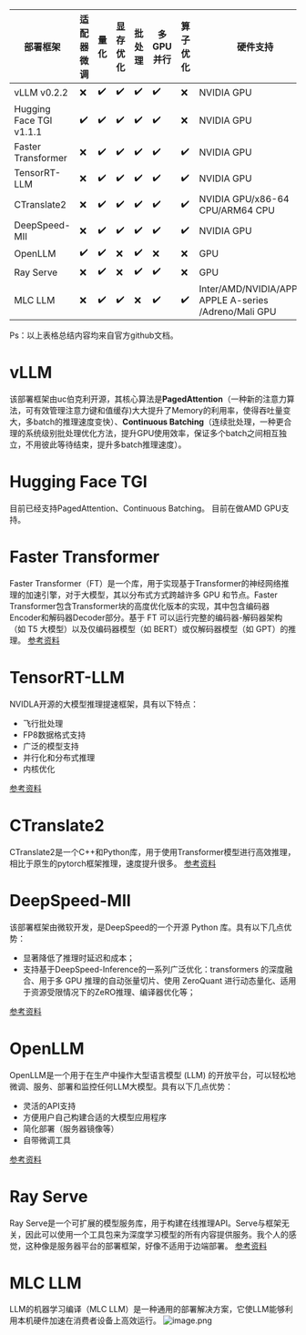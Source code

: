 | **部署框架** | **适配器微调** | **量化** | **显存优化** | **批处理** | **多GPU并行** | **算子优化** | **硬件支持** |
| --- | --- | --- | --- | --- | --- | --- | --- |
| vLLM v0.2.2 | ❌ | ✔️ | ✔️ | ✔️ | ✔️ | ❌ | NVIDIA GPU |
| Hugging Face TGI v1.1.1 | ✔️ | ✔️ | ✔️ | ✔️ | ✔️ | ❌ | NVIDIA GPU |
| Faster Transformer | ❌ | ✔️ | ✔️ | ✔️ | ✔️ | ✔️ | NVIDIA GPU |
| TensorRT-LLM | ❌ | ✔️ | ✔️ | ✔️ | ✔️ | ✔️ | NVIDIA GPU |
| CTranslate2 | ❌ | ✔️ | ✔️ | ✔️ | ✔️ | ✔️ | NVIDIA GPU/x86-64 CPU/ARM64 CPU |
| DeepSpeed-MII | ❌ | ✔️ | ✔️ | ✔️ | ✔️ | ✔️ | NVIDIA GPU |
| OpenLLM | ✔️ | ✔️ | ❌ | ✔️ | ❌ | ❌ | GPU |
| Ray Serve | ❌ | ✔️ | ❌ | ✔️ | ✔️ | ❌ | GPU |
| MLC LLM | ❌ | ✔️ | ✔️ | ❌ | ✔️ | ✔️ | Inter/AMD/NVIDIA/APPLE/ APPLE A-series /Adreno/Mali GPU |

Ps：以上表格总结内容均来自官方github文档。
# vLLM
该部署框架由uc伯克利开源，其核心算法是**PagedAttention**（一种新的注意力算法，可有效管理注意力键和值缓存)大大提升了Memory的利用率，使得吞吐量变大，多batch的推理速度变快）、**Continuous Batching**（连续批处理，一种更合理的系统级别批处理优化方法，提升GPU使用效率，保证多个batch之间相互独立，不用彼此等待结束，提升多batch推理速度）。
# Hugging Face TGI
目前已经支持PagedAttention、Continuous Batching。
目前在做AMD GPU支持。
# Faster Transformer
Faster Transformer（FT）是一个库，用于实现基于Transformer的神经网络推理的加速引擎，对于大模型，其以分布式方式跨越许多 GPU 和节点。Faster Transformer包含Transformer块的高度优化版本的实现，其中包含编码器Encoder和解码器Decoder部分。基于 FT 可以运行完整的编码器-解码器架构（如 T5 大模型）以及仅编码器模型（如 BERT）或仅解码器模型（如 GPT）的推理。
[参考资料](https://zhuanlan.zhihu.com/p/626303702)
# TensorRT-LLM
NVIDLA开源的大模型推理提速框架，具有以下特点：

- 飞行批处理
- FP8数据格式支持
- 广泛的模型支持
- 并行化和分布式推理
- 内核优化

[参考资料](https://zhuanlan.zhihu.com/p/655414711)
# CTranslate2
CTranslate2是一个C++和Python库，用于使用Transformer模型进行高效推理，相比于原生的pytorch框架推理，速度提升很多。
[参考资料](https://zhuanlan.zhihu.com/p/609374407)
# DeepSpeed-MII 
该部署框架由微软开发，是DeepSpeed的一个开源 Python 库。具有以下几点优势：

- 显著降低了推理时延迟和成本；
- 支持基于DeepSpeed-Inference的一系列广泛优化：transformers 的深度融合、用于多 GPU 推理的自动张量切片、使用 ZeroQuant 进行动态量化、适用于资源受限情况下的ZeRO推理、编译器优化等；

[参考资料](https://zhuanlan.zhihu.com/p/660817458)
# OpenLLM
OpenLLM是一个用于在生产中操作大型语言模型 (LLM) 的开放平台，可以轻松地微调、服务、部署和监控任何LLM大模型。具有以下几点优势：

- 灵活的API支持
- 方便用户自己构建合适的大模型应用程序
- 简化部署（服务器镜像等）
- 自带微调工具

[参考资料](https://zhuanlan.zhihu.com/p/651130017)
# Ray Serve
Ray Serve是一个可扩展的模型服务库，用于构建在线推理API。Serve与框架无关，因此可以使用一个工具包来为深度学习模型的所有内容提供服务。我个人的感觉，这种像是服务器平台的部署框架，好像不适用于边端部署。
[参考资料](https://zhuanlan.zhihu.com/p/653352979)
# MLC LLM
LLM的机器学习编译（MLC LLM）是一种通用的部署解决方案，它使LLM能够利用本机硬件加速在消费者设备上高效运行。
![image.png](https://cdn.nlark.com/yuque/0/2023/png/34282721/1701247850491-64e9c294-e33d-4b2e-9598-f7aee585ebce.png#averageHue=%23d8d6a9&clientId=ua7805fae-ae5f-4&from=paste&id=ua65c87f1&originHeight=368&originWidth=1080&originalType=url&ratio=1.25&rotation=0&showTitle=false&size=328676&status=done&style=none&taskId=ucb6ee8bf-982c-469c-a258-bcacedffb0d&title=)
